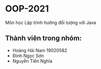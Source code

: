 # OOP-2021
Môn học Lập trình hướng đối tượng với Java

Thành viên trong nhóm:
-
- Hoàng Hải Nam 19020582
- Đinh Ngọc Sơn 
- Nguyễn Tiến Nghĩa


